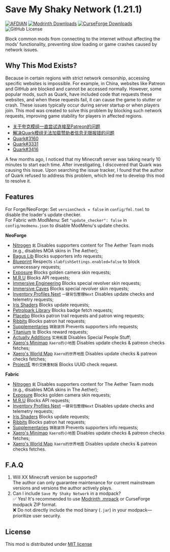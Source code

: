 # Save My Shaky Network (1.21.1)

[![AFDIAN](https://img.shields.io/badge/%E7%88%B1%E5%8F%91%E7%94%B5-Gizmo-%23946ce6)](https://afdian.com/a/gizmo)
[![Modrinth Downloads](https://img.shields.io/modrinth/dt/oXzIQwRj?logo=modrinth&label=Modrinth)](https://modrinth.com/mod/oXzIQwRj)
[![CurseForge Downloads](https://img.shields.io/curseforge/dt/1129397?logo=curseforge&label=CurseForge)](https://www.curseforge.com/minecraft/mc-mods/smsn)
![GitHub License](https://img.shields.io/github/license/gizmo-ds/smsn-mod?style=flat&label=License)

Block common mods from connecting to the internet without affecting the mods' functionality, preventing slow loading or
game crashes caused by network issues.

## Why This Mod Exists?

Because in certain regions with strict network censorship, accessing specific websites is impossible. For example, in
China, websites like Patreon and GitHub are blocked and cannot be accessed normally. However, some popular mods, such as
Quark, have included code that requests these websites, and when these requests fail, it can cause the game to stutter
or crash. These issues typically occur during server startup or when players join. This mod was created to solve this
problem by blocking such network requests, improving game stability for players in affected regions.

- [关于夸克模组一直尝试连接至Patreon的问题](https://www.bilibili.com/video/BV14E421u7Kt/)
- [解决Quark模组无法加载赞助者信息无限报错的问题](https://www.bilibili.com/read/cv13814407/)
- [Quark#3160](https://github.com/VazkiiMods/Quark/issues/3160)
- [Quark#3331](https://github.com/VazkiiMods/Quark/issues/3331)
- [Quark#3416](https://github.com/VazkiiMods/Quark/issues/3416)

A few months ago, I noticed that my Minecraft server was taking nearly 10 minutes to start each time. After
investigating, I discovered that Quark was causing this issue. Upon searching the issue tracker, I found that the author
of Quark refused to address this problem, which led me to develop this mod to resolve it.

## Features

For Forge/NeoForge: Set `versionCheck = false` in `config/fml.toml` to disable the loader's update checker.  
For Fabric with ModMenu: Set `"update_checker": false` in `config/modmenu.json` to disable ModMenu's update checks.

**NeoForge**

- [Nitrogen](https://github.com/The-Aether-Team/Nitrogen "1.20.1-1.0.11-neoforge") `氮` Disables supporters content for
  The Aether Team mods (e.g., disables MOA skins in The Aether);
- [Bagus Lib](https://www.curseforge.com/minecraft/mc-mods/bagus-lib "1.21.1-13.0.0") Blocks supporters info requests;
- [Blueprint](https://www.curseforge.com/minecraft/mc-mods/blueprint "1.21.1-8.0.0") Respects
  `slabfishSettings.enabled=false` to block unnecessary requests;
- [Exposure](https://www.curseforge.com/minecraft/mc-mods/exposure "1.9.5") Blocks golden camera skin requests;
- [M.R.U](https://www.curseforge.com/minecraft/mc-mods/mru "1.0.0+1.21-neoforge") Blocks API requests;
- [Immersive Engineering](https://www.curseforge.com/minecraft/mc-mods/immersive-engineering "1.21.1-12.1.0-185") Blocks
  special revolver skin requests;
- [Immersive Caves](https://www.curseforge.com/minecraft/mc-mods/immersive-caves "1.4.0") Blocks special revolver skin
  requests;
- [Inventory Profiles Next](https://www.curseforge.com/minecraft/mc-mods/inventory-profiles-next "neoforge-1.21-2.0.4")
  `一键背包整理Next` Disables update checks and telemetry requests;
- [Iris Shaders](https://www.curseforge.com/minecraft/mc-mods/irisshaders "1.8.0+1.21.1-neoforge") Blocks update
  requests;
- [Petrolpark Library](https://www.curseforge.com/minecraft/mc-mods/petrolpark-library "1.21.1-1.4.3") Blocks badge
  fetch requests;
- [Placebo](https://www.curseforge.com/minecraft/mc-mods/placebo "1.21-9.3.5") Blocks patron trail requests and patron
  wing requests;
- [Ribbits](https://www.curseforge.com/minecraft/mc-mods/ribbits "4.1.0") Blocks patron hat requests;
- [Supplementaries](https://www.curseforge.com/minecraft/mc-mods/supplementaries "neoforge_1.21-3.1.1") `锦致装饰`
  Prevents supporters info requests;
- [Titanium](https://www.curseforge.com/minecraft/mc-mods/titanium "1.21-4.0.12") `钛` Blocks reward requests;
- [Actually Additions](https://www.curseforge.com/minecraft/mc-mods/actually-additions "1.3.10") `实用拓展` Disables
  Special People Stuff;
- [Xaero's Minimap](https://www.curseforge.com/minecraft/mc-mods/xaeros-minimap "24.3.0_NeoForge_1.21") `Xaero的小地图`
  Disables update checks & patreon checks fetches;
- [Xaero's World Map](https://www.curseforge.com/minecraft/mc-mods/xaeros-world-map "1.39.0_NeoForge_1.21") `Xaero的世界地图`
  Disables update checks & patreon checks fetches;
- [ProjectE](https://www.curseforge.com/minecraft/mc-mods/projecte "1.0.1") `等价交换重制版` Blocks UUID check request.

**Fabric**

- [Nitrogen](https://github.com/The-Aether-Team/Nitrogen "1.21.1-1.1.21-fabric") `氮` Disables supporters content for
  The Aether Team mods (e.g., disables MOA skins in The Aether);
- [Exposure](https://www.curseforge.com/minecraft/mc-mods/exposure "1.9.5") Blocks golden camera skin requests;
- [M.R.U](https://www.curseforge.com/minecraft/mc-mods/mru "1.0.0+1.21-fabric") Blocks API requests;
- [Inventory Profiles Next](https://www.curseforge.com/minecraft/mc-mods/inventory-profiles-next "fabric-1.21-2.0.4")
  `一键背包整理Next` Disables update checks and telemetry requests;
- [Iris Shaders](https://www.curseforge.com/minecraft/mc-mods/irisshaders "1.8.1+1.21.1-fabric") Blocks update requests;
- [Ribbits](https://www.curseforge.com/minecraft/mc-mods/ribbits "4.1.0") Blocks patron hat requests;
- [Supplementaries](https://www.curseforge.com/minecraft/mc-mods/supplementaries "fabric_1.21-3.1.1") `锦致装饰`
  Prevents supporters info requests;
- [Xaero's Minimap](https://www.curseforge.com/minecraft/mc-mods/xaeros-minimap "24.3.0_Fabric_1.21") `Xaero的小地图`
  Disables update checks & patreon checks fetches;
- [Xaero's World Map](https://www.curseforge.com/minecraft/mc-mods/xaeros-world-map "1.39.0_Fabric_1.21") `Xaero的世界地图`
  Disables update checks & patreon checks fetches.

## F.A.Q

1. Will XX Minecraft version be supported?  
   The author can only guarantee maintenance for current mainstream versions and versions the author actively plays.
2. Can I include `Save My Shaky Network` in a modpack?  
   ✅ Yes! It's recommended to
   use [Modrinth .mrpack](https://support.modrinth.com/en/articles/8802351-modrinth-modpack-format-mrpack) or CurseForge
   modpack ZIP format.  
   ❌ Do not directly include the mod binary (`.jar`) in your modpack—prioritize user security.

## License

This mod is distributed under [MIT license](https://github.com/gizmo-ds/smsn-mod/blob/1.21.1/LICENSE)

